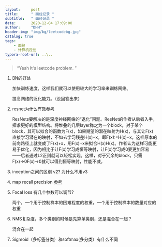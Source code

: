 ```yaml
---
layout:     post
title:      " 面经记录 "
subtitle:   " 面经记录 "
date:       2020-12-04 17:09:00
author:     "DHH"
header-img: "img/bg/leetcodebg.jpg"
catalog: true
tags:
    - 面经
    - 计算机视觉
typora-root-url: ..\..
---
```


> “Yeah It's leetcode problem. ”

1. BN的好处 

   加快训练速度，这样我们就可以使用较大的学习率来训练网络。
   
   提高网络的泛化能力。（没回答出来）
   
2. resnet为什么有效[参考](https://www.cnblogs.com/shine-lee/p/12363488.html#resnet%E8%A6%81%E8%A7%A3%E5%86%B3%E7%9A%84%E6%98%AF%E4%BB%80%E4%B9%88%E9%97%AE%E9%A2%98)

   ResNets要解决的是深度神经网络的“退化”问题。ResNet的作者从后者入手，探求更好的模型结构。将堆叠的几层layer称之为一个block，对于某个block，其可以拟合的函数为F(x)，如果期望的潜在映射为H(x)，与其让F(x) 直接学习潜在的映射，不如去学习残差H(x)−x，即F(x):=H(x)−x，这样原本的前向路径上就变成了F(x)+x，用F(x)+x来拟合H(x)H(x)。作者认为这样可能更易于优化，因为相比于让F(x)学习成恒等映射，让F(x)学习成0要更加容易——后者通过L2正则就可以轻松实现。这样，对于冗余的block，只需F(x)→0F(x)→0就可以得到恒等映射，性能不减。

3. inception之间的区别 v2? 为什么不用v3

4.  map recall precision [参考](https://blog.csdn.net/mdjxy63/article/details/79822555)

5. Focal loss 有几个参数可以调节?

   两个，一个用于控制样本的困难程度的权重，一个用于控制样本的数量对应的权重

6. NMS复杂度，多个类别的时候是先算单类别，还是混合在一起？

   混合在一起

7. Sigmoid（多标签分类）和softmax(多分类）有什么不同